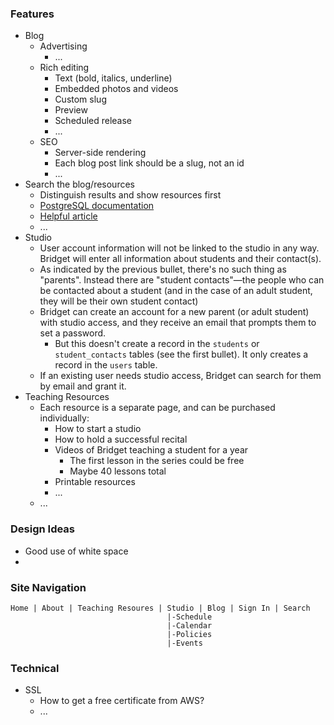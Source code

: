 ### Features

- Blog
  - Advertising
    - ...
  - Rich editing
    - Text (bold, italics, underline)
    - Embedded photos and videos
    - Custom slug
    - Preview
    - Scheduled release
    - ...
  - SEO
    - Server-side rendering
    - Each blog post link should be a slug, not an id
    - ...
- Search the blog/resources
  - Distinguish results and show resources first
  - [PostgreSQL documentation][1]
  - [Helpful article][2]
  - ...
- Studio
  - User account information will not be linked to the studio in any way. Bridget will enter all information about students and their contact(s).
  - As indicated by the previous bullet, there's no such thing as "parents". Instead there are "student contacts"—the people who can be contacted about a student
     (and in the case of an adult student, they will be their own student contact)
  - Bridget can create an account for a new parent (or adult student) with studio access, and they receive an email that prompts them to set a password.
    - But this doesn't create a record in the `students` or `student_contacts` tables (see the first bullet). It only creates a record in the `users` table.
  - If an existing user needs studio access, Bridget can search for them by email and grant it.
- Teaching Resources
  - Each resource is a separate page, and can be purchased individually:
    - How to start a studio
    - How to hold a successful recital
    - Videos of Bridget teaching a student for a year
      - The first lesson in the series could be free
      - Maybe 40 lessons total
    - Printable resources
    - ...
  - ...

### Design Ideas
- Good use of white space
- 

### Site Navigation

```
Home | About | Teaching Resoures | Studio | Blog | Sign In | Search
                                   |-Schedule
                                   |-Calendar
                                   |-Policies
                                   |-Events
```                                 

### Technical
- SSL
  - How to get a free certificate from AWS?
  - ...

[1]: https://www.postgresql.org/docs/current/textsearch-intro.html
[2]: https://www.compose.com/articles/mastering-postgresql-tools-full-text-search-and-phrase-search/
